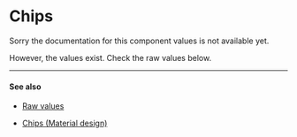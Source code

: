 # Chips

Sorry the documentation for this component values is not available yet.

However, the values exist. Check the raw values below.


---

#### See also

- [Raw values](https://github.com/AoDevBlue/MaterialValues/blob/master/material-values/src/main/res-component/values/chip.xml)

- [Chips (Material design)](https://material.google.com/components/chips.html)

